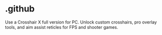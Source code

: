 # .github
Use a Crosshair X full version for PC. Unlock custom crosshairs, pro overlay tools, and aim assist reticles for FPS and shooter games.
